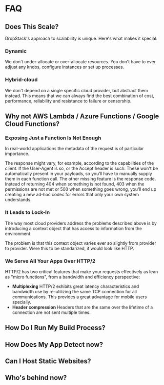 # FAQ

## Does This Scale?

DropStack's approach to scalability is unique. Here's what makes it special:

### Dynamic

We don't under-allocate or over-allocate resources. You don't have to ever adjust any knobs, configure instances or set up processes.

### Hybrid-cloud

We don't depend on a single specific cloud provider, but abstract them instead. This means that we can always find the best combination of cost, performance, reliability and resistance to failure or censorship.

## Why not AWS Lambda / Azure Functions / Google Cloud Functions?

### Exposing Just a Function Is Not Enough

In real-world applications the metadata of the request is of particular importance.

The response might vary, for example, according to the capabilities of the client. If the User-Agent is so, or the Accept header is such. These won't be automatically present in your payloads, so you'll have to manually supply them in each function call.
The other missing feature is the response code. Instead of returning 404 when something is not found, 403 when the permissions are not met or 500 when something goes wrong, you'll end up creating a new ad-hoc codec for errors that only your own system understands.

### It Leads to Lock-In

The way most cloud providers address the problems described above is by introducing a context object that has access to information from the environment.

The problem is that this context object varies ever so slightly from provider to provider. Were this to be standarized, it would look like HTTP.

### We Serve All Your Apps Over HTTP/2

HTTP/2 has two critical features that make your requests effectively as lean as "micro functions", from a bandwidth and efficiency perspective:

* **Multiplexing** HTTP/2 exhibits great latency characteristics and bandwidth use by re-utilizing the same TCP connection for all communications. This provides a great advantage for mobile users specially.
* **Header compression** Headers that are the same over the lifetime of a connection are not sent multiple times.

## How Do I Run My Build Process?

## How Does My App Detect now?

## Can I Host Static Websites?

## Who's behind now?